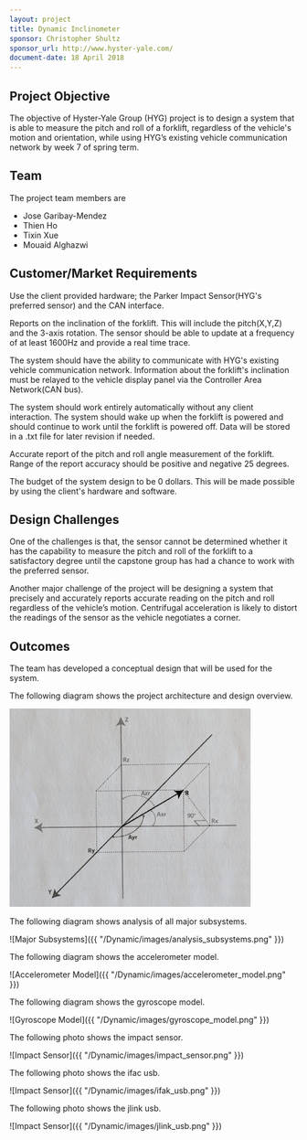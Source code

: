 ```yaml
---
layout: project
title: Dynamic Inclinometer
sponsor: Christopher Shultz
sponsor_url: http://www.hyster-yale.com/
document-date: 18 April 2018
---
```


## Project Objective

The objective of Hyster-Yale Group (HYG) project is to design a system that is able to measure the pitch and roll of a forklift, regardless of the vehicle's motion and orientation, while using HYG’s existing vehicle communication network by week 7 of spring term.

## Team

The project team members are

* Jose Garibay-Mendez
* Thien Ho
* Tixin Xue
* Mouaid Alghazwi

## Customer/Market Requirements

Use the client provided hardware; the Parker Impact Sensor(HYG's preferred sensor) and the CAN interface.

Reports on the inclination of the forklift. This will include the pitch(X,Y,Z) and the 3-axis rotation. The sensor should be able to update at a frequency of at least 1600Hz and provide a real time trace.

The system should have the ability to communicate with HYG's existing vehicle communication network. Information about the forklift's inclination must be relayed to the vehicle display panel via the Controller Area Network(CAN bus).

The system should work entirely automatically without any client interaction. The system should wake up when the forklift is powered and should continue to work until the forklift is powered off. Data will be stored in a .txt file for later revision if needed. 

Accurate report of the pitch and roll angle measurement of the forklift. Range of the report accuracy should be positive and negative 25 degrees.

The budget of the system design to be 0 dollars. This will be made possible by using the client's hardware and software.

## Design Challenges

One of the challenges is that, the sensor cannot be determined whether it has the capability to measure the pitch and roll of the forklift to a satisfactory degree until the capstone group has had a chance to work with the preferred sensor.

Another major challenge of the project will be designing a system that precisely and accurately reports accurate reading on the pitch and roll regardless of the vehicle’s motion. Centrifugal acceleration is likely to distort the readings of the sensor as the vehicle negotiates a corner.

## Outcomes

The team has developed a conceptual design that will be used for the system.

The following diagram shows the project architecture and design overview.

![Project Architecture](https://github.com/alghazwi/Dynamic-inclinometer/blob/master/Dynamic/images/accelerometer_model.png)

The following diagram shows analysis of all major subsystems.

![Major Subsystems]({{ "/Dynamic/images/analysis_subsystems.png" }})

The following diagram shows the accelerometer model.

![Accelerometer Model]({{ "/Dynamic/images/accelerometer_model.png" }})

The following diagram shows the gyroscope model.

![Gyroscope Model]({{ "/Dynamic/images/gyroscope_model.png" }})

The following photo shows the impact sensor.

![Impact Sensor]({{ "/Dynamic/images/impact_sensor.png" }})

The following photo shows the ifac usb.

![Impact Sensor]({{ "/Dynamic/images/ifak_usb.png" }})

The following photo shows the jlink usb.

![Impact Sensor]({{ "/Dynamic/images/jlink_usb.png" }})
